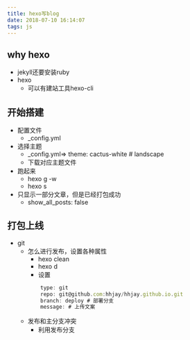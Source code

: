 ```yaml
---
title: hexo写blog
date: 2018-07-10 16:14:07
tags: js
---
```


## why hexo
- jekyll还要安装ruby
- hexo
    - 可以有建站工具hexo-cli

## 开始搭建
- 配置文件
    - _config.yml
- 选择主题
    - _config.yml=> theme: cactus-white # landscape
    - 下载对应主题文件
- 跑起来
    - hexo g -w
    - hexo s
- 只显示一部分文章，但是已经打包成功
    - show_all_posts: false

## 打包上线
- git
    - 怎么进行发布，设置各种属性
        - hexo clean
        - hexo d
        - 设置
        ``` JavaScript
            type: git
            repo: git@github.com:hhjay/hhjay.github.io.git
            branch: deploy # 部署分支
            message: # 上传文案
        ```
    - 发布和主分支冲突
        - 利用发布分支
